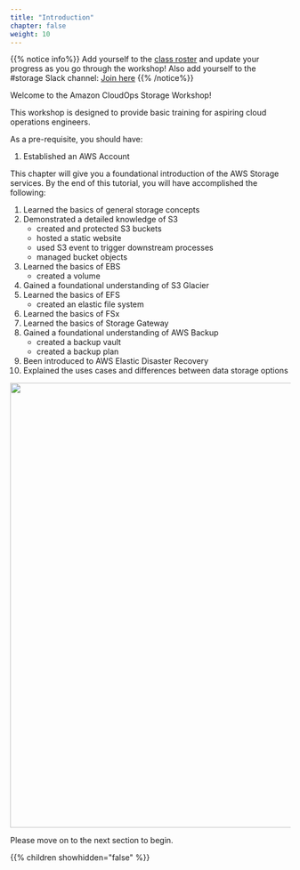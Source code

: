 ```yaml
---
title: "Introduction"
chapter: false
weight: 10
---
```


{{% notice info%}}
Add yourself to the [class roster](https://docs.google.com/spreadsheets/d/1uWdf_sUDkg-DqW6ELK3SKRx8DTlP_EP05di6hkLjIgA/edit?usp=sharing) and update your progress as you go through the workshop! Also add yourself to the #storage Slack channel: [Join here](https://join.slack.com/share/zt-minfdvox-CmVuqFaWSGYuhoFITPeRNQ)
{{% /notice%}}

Welcome to the Amazon CloudOps Storage Workshop!

This workshop is designed to provide basic training for aspiring cloud operations engineers.

As a pre-requisite, you should have:

1. Established an AWS Account

This chapter will give you a foundational introduction of the AWS Storage services. By the end of this tutorial, you will have accomplished the following:

1. Learned the basics of general storage concepts
2. Demonstrated a detailed knowledge of S3
    - created and protected S3 buckets
    - hosted a static website
    - used S3 event to trigger downstream processes
    - managed bucket objects
3. Learned the basics of EBS
    - created a volume
4. Gained a foundational understanding of S3 Glacier
5. Learned the basics of EFS
    - created an elastic file system
6. Learned the basics of FSx
7. Learned the basics of Storage Gateway
8. Gained a foundational understanding of AWS Backup
    - created a backup vault
    - created a backup plan
9. Been introduced to AWS Elastic Disaster Recovery
10. Explained the uses cases and differences between data storage options

<img src='/images/aws-storage.png' width='800px'>

Please move on to the next section to begin.

{{% children showhidden="false" %}}
